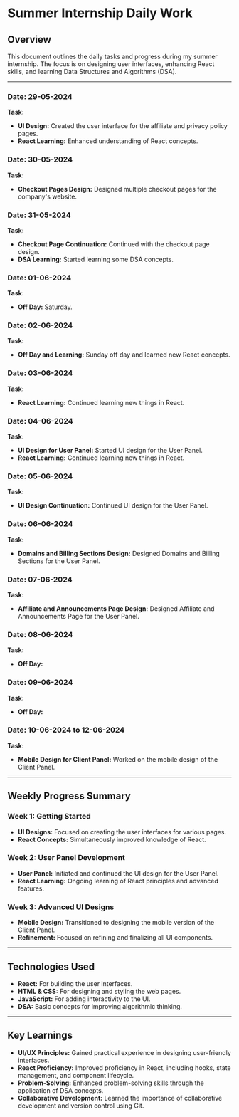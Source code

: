 
# Summer Internship Daily Work

## Overview
This document outlines the daily tasks and progress during my summer internship. The focus is on designing user interfaces, enhancing React skills, and learning Data Structures and Algorithms (DSA).

---

### Date: 29-05-2024
**Task:**
- **UI Design:** Created the user interface for the affiliate and privacy policy pages.
- **React Learning:** Enhanced understanding of React concepts.


### Date: 30-05-2024
**Task:**
- **Checkout Pages Design:** Designed multiple checkout pages for the company's website.


### Date: 31-05-2024
**Task:**
- **Checkout Page Continuation:** Continued with the checkout page design.
- **DSA Learning:** Started learning some DSA concepts.


### Date: 01-06-2024
**Task:**
- **Off Day:** Saturday.


### Date: 02-06-2024
**Task:**
- **Off Day and Learning:** Sunday off day and learned new React concepts.


### Date: 03-06-2024
**Task:**
- **React Learning:** Continued learning new things in React.


### Date: 04-06-2024
**Task:**
- **UI Design for User Panel:** Started UI design for the User Panel.
- **React Learning:** Continued learning new things in React.


### Date: 05-06-2024
**Task:**
- **UI Design Continuation:** Continued UI design for the User Panel.


### Date: 06-06-2024
**Task:**
- **Domains and Billing Sections Design:** Designed Domains and Billing Sections for the User Panel.


### Date: 07-06-2024
**Task:**
- **Affiliate and Announcements Page Design:** Designed Affiliate and Announcements Page for the User Panel.


### Date: 08-06-2024
**Task:**
- **Off Day:** 


### Date: 09-06-2024
**Task:**
- **Off Day:** 


### Date: 10-06-2024 to 12-06-2024
**Task:**
- **Mobile Design for Client Panel:** Worked on the mobile design of the Client Panel.

---

## Weekly Progress Summary

### Week 1: Getting Started
- **UI Designs:** Focused on creating the user interfaces for various pages.
- **React Concepts:** Simultaneously improved knowledge of React.

### Week 2: User Panel Development
- **User Panel:** Initiated and continued the UI design for the User Panel.
- **React Learning:** Ongoing learning of React principles and advanced features.

### Week 3: Advanced UI Designs
- **Mobile Design:** Transitioned to designing the mobile version of the Client Panel.
- **Refinement:** Focused on refining and finalizing all UI components.

---

## Technologies Used
- **React:** For building the user interfaces.
- **HTML & CSS:** For designing and styling the web pages.
- **JavaScript:** For adding interactivity to the UI.
- **DSA:** Basic concepts for improving algorithmic thinking.

---

## Key Learnings
- **UI/UX Principles:** Gained practical experience in designing user-friendly interfaces.
- **React Proficiency:** Improved proficiency in React, including hooks, state management, and component lifecycle.
- **Problem-Solving:** Enhanced problem-solving skills through the application of DSA concepts.
- **Collaborative Development:** Learned the importance of collaborative development and version control using Git.
